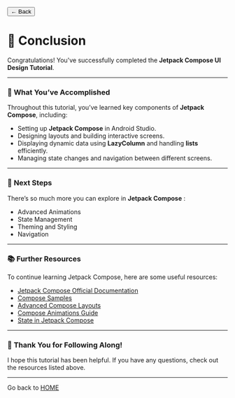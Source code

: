 <button onclick="window.history.back()" class="back-button">← Back</button>

# 🎉 **Conclusion**

Congratulations! You've successfully completed the **Jetpack Compose UI Design Tutorial**.

---

### 🚀 **What You’ve Accomplished**
Throughout this tutorial, you’ve learned key components of **Jetpack Compose**, including:
- Setting up **Jetpack Compose** in Android Studio.
- Designing layouts and building interactive screens.
- Displaying dynamic data using **LazyColumn** and handling **lists** efficiently.
- Managing state changes and navigation between different screens.

---

### 🌟 **Next Steps**
There’s so much more you can explore in **Jetpack Compose** :
- Advanced Animations
- State Management
- Theming and Styling
- Navigation

---

### 📚 **Further Resources**
To continue learning Jetpack Compose, here are some useful resources:
- [Jetpack Compose Official Documentation](https://developer.android.com/develop/ui/compose/documentation)
- [Compose Samples](https://github.com/android/compose-samples)
- [Advanced Compose Layouts](https://developer.android.com/quick-guides/content/video/advanced-layouts-compose)
- [Compose Animations Guide](https://developer.android.com/develop/ui/compose/animation/introduction)
- [State in Jetpack Compose](https://developer.android.com/develop/ui/compose/state)

---

### 🙌 **Thank You for Following Along!**

I hope this tutorial has been helpful. If you have any questions, check out the resources listed above.

---

Go back to [HOME](https://hanover-cs.github.io/HC25-Caio-Montilha-Senior-Project/docs/)

